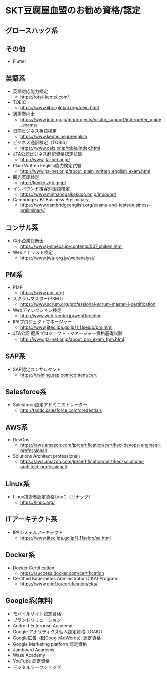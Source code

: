 # SKT豆腐屋血盟のお勧め資格/認定

## グロースハック系

## その他
- Flutter

## 英語系
- 英語対応能力検定
  - https://otai-kentei.com/
- TOEIC
  - https://www.iibc-global.org/toeic.html
- 通訳案内士
  - https://www.jnto.go.jp/jpn/projects/visitor_support/interpreter_guide_exams/
- 日商ビジネス英語検定
  - https://www.kentei.ne.jp/english
- ビジネス通訳検定（TOBIS）
  - https://www.cais.or.jp/tobis/index.html
- JTA公認ビジネス翻訳資格認定試験
  - http://www.jta-net.or.jp/
- Plain Written English能力検定試験
  - http://www.jta-net.or.jp/about_plain_written_english_exam.html
- 観光英語検定
  - http://kanko.zgb.gr.jp/
- インバウンド接客外国語検定
  - https://www.minnanogaikokugo.or.jp/inbound/
- Cambridge / B1 Business Preliminary
  - https://www.cambridgeenglish.org/exams-and-tests/business-preliminary/

## コンサル系
- 中小企業診断士
  - https://www.j-smeca.jp/contents/007_shiken.html
- Webアナリスト検定
  - https://www.jwa-org.jp/webanalyst/

## PM系
- PMP
  - https://www.pmi.org/
- スクラムマスター(PSM I)
  - https://www.scrum.org/professional-scrum-master-i-certification
- Webディレクション検定
  - http://www.web-kentei.jp/webDirection
- IPAプロジェクトマネージャー
  - https://www.jitec.ipa.go.jp/1_11seido/pm.html
- JTA公認 翻訳プロジェクト・マネージャー資格基礎試験
  - http://www.jta-net.or.jp/about_pro_exam_tpm.html

## SAP系
- SAP認定コンサルタント
  - https://training.sap.com/content/cert

## Salesforce系
- Salesforce認定アドミニストレーター
  - http://tandc.salesforce.com/credentials

## AWS系
- DevOps
  - https://aws.amazon.com/jp/certification/certified-devops-engineer-professional/
- Solutions Architect professional)
  - https://aws.amazon.com/jp/certification/certified-solutions-architect-professional/

## Linux系
- Linux技術者認定資格LinuC（リナック）
  - https://linuc.org/

## ITアーキテクト系
- IPAシステムアーキテクト
  - https://www.jitec.ipa.go.jp/1_11seido/sa.html

## Docker系
- Docker Certification
  - https://success.docker.com/certification
- Certified Kubernetes Administrator (CKA) Program
  - https://www.cncf.io/certification/cka/

## Google系(無料)
- モバイルサイト認定資格
- ブランドソリューション
- Android Enterprise Academy
- Google アナリティクス個人認定資格（GAIQ）
- Google広告（旧GoogleAdWords）認定資格
- Google Marketing platform 認定資格
- Jamboard Academy
- Waze Academy
- YouTube 認定資格
- デジタルワークショップ
